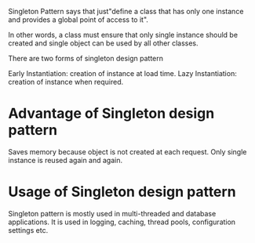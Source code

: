 Singleton Pattern says that just"define a class that has only one instance and provides a global point of access to it".

In other words, a class must ensure that only single instance should be created and single object can be used by all other classes.

There are two forms of singleton design pattern

   Early Instantiation: creation of instance at load time.
   Lazy Instantiation: creation of instance when required.

# Advantage of Singleton design pattern
Saves memory because object is not created at each request. Only single instance is reused again and again.

# Usage of Singleton design pattern
Singleton pattern is mostly used in multi-threaded and database applications. It is used in logging, caching, thread pools, configuration settings etc.
